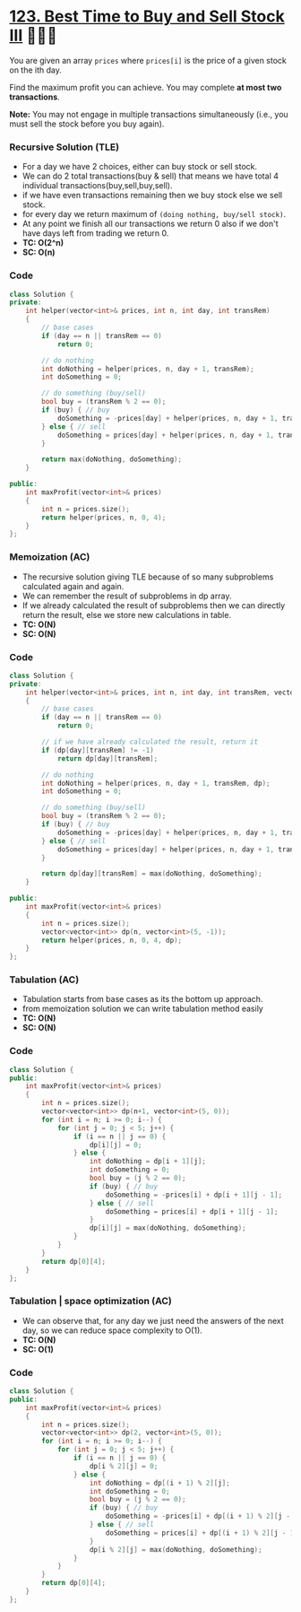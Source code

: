 # [123. Best Time to Buy and Sell Stock III](https://leetcode.com/problems/best-time-to-buy-and-sell-stock-iii/) 🌟🌟🌟

You are given an array `prices` where `prices[i]` is the price of a given stock on the ith day.

Find the maximum profit you can achieve. You may complete **at most two transactions**.

**Note:** You may not engage in multiple transactions simultaneously (i.e., you must sell the stock before you buy again).

### Recursive Solution (TLE)

-   For a day we have 2 choices, either can buy stock or sell stock.
-   We can do 2 total transactions(buy & sell) that means we have total 4 individual transactions(buy,sell,buy,sell).
-   if we have even transactions remaining then we buy stock else we sell stock.
-   for every day we return maximum of `(doing nothing, buy/sell stock)`.
-   At any point we finish all our transactions we return 0 also if we don't have days left from trading we return 0.
-   **TC: O(2^n)**
-   **SC: O(n)**

### Code

```cpp
class Solution {
private:
    int helper(vector<int>& prices, int n, int day, int transRem)
    {
        // base cases
        if (day == n || transRem == 0)
            return 0;

        // do nothing
        int doNothing = helper(prices, n, day + 1, transRem);
        int doSomething = 0;

        // do something (buy/sell)
        bool buy = (transRem % 2 == 0);
        if (buy) { // buy
            doSomething = -prices[day] + helper(prices, n, day + 1, transRem - 1);
        } else { // sell
            doSomething = prices[day] + helper(prices, n, day + 1, transRem - 1);
        }

        return max(doNothing, doSomething);
    }

public:
    int maxProfit(vector<int>& prices)
    {
        int n = prices.size();
        return helper(prices, n, 0, 4);
    }
};
```

### Memoization (AC)

-   The recursive solution giving TLE because of so many subproblems calculated again and again.
-   We can remember the result of subproblems in dp array.
-   If we already calculated the result of subproblems then we can directly return the result, else we store new calculations in table.
-   **TC: O(N)**
-   **SC: O(N)**

### Code

```cpp
class Solution {
private:
    int helper(vector<int>& prices, int n, int day, int transRem, vector<vector<int>>& dp)
    {
        // base cases
        if (day == n || transRem == 0)
            return 0;

        // if we have already calculated the result, return it
        if (dp[day][transRem] != -1)
            return dp[day][transRem];

        // do nothing
        int doNothing = helper(prices, n, day + 1, transRem, dp);
        int doSomething = 0;

        // do something (buy/sell)
        bool buy = (transRem % 2 == 0);
        if (buy) { // buy
            doSomething = -prices[day] + helper(prices, n, day + 1, transRem - 1, dp);
        } else { // sell
            doSomething = prices[day] + helper(prices, n, day + 1, transRem - 1, dp);
        }

        return dp[day][transRem] = max(doNothing, doSomething);
    }

public:
    int maxProfit(vector<int>& prices)
    {
        int n = prices.size();
        vector<vector<int>> dp(n, vector<int>(5, -1));
        return helper(prices, n, 0, 4, dp);
    }
};
```

### Tabulation (AC)

-   Tabulation starts from base cases as its the bottom up approach.
-   from memoization solution we can write tabulation method easily
-   **TC: O(N)**
-   **SC: O(N)**

### Code

```cpp
class Solution {
public:
    int maxProfit(vector<int>& prices)
    {
        int n = prices.size();
        vector<vector<int>> dp(n+1, vector<int>(5, 0));
        for (int i = n; i >= 0; i--) {
            for (int j = 0; j < 5; j++) {
                if (i == n || j == 0) {
                    dp[i][j] = 0;
                } else {
                    int doNothing = dp[i + 1][j];
                    int doSomething = 0;
                    bool buy = (j % 2 == 0);
                    if (buy) { // buy
                        doSomething = -prices[i] + dp[i + 1][j - 1];
                    } else { // sell
                        doSomething = prices[i] + dp[i + 1][j - 1];
                    }
                    dp[i][j] = max(doNothing, doSomething);
                }
            }
        }
        return dp[0][4];
    }
};
```

### Tabulation | space optimization (AC)

-   We can observe that, for any day we just need the answers of the next day, so we can reduce space complexity to O(1).
-   **TC: O(N)**
-   **SC: O(1)**

### Code

```cpp
class Solution {
public:
    int maxProfit(vector<int>& prices)
    {
        int n = prices.size();
        vector<vector<int>> dp(2, vector<int>(5, 0));
        for (int i = n; i >= 0; i--) {
            for (int j = 0; j < 5; j++) {
                if (i == n || j == 0) {
                    dp[i % 2][j] = 0;
                } else {
                    int doNothing = dp[(i + 1) % 2][j];
                    int doSomething = 0;
                    bool buy = (j % 2 == 0);
                    if (buy) { // buy
                        doSomething = -prices[i] + dp[(i + 1) % 2][j - 1];
                    } else { // sell
                        doSomething = prices[i] + dp[(i + 1) % 2][j - 1];
                    }
                    dp[i % 2][j] = max(doNothing, doSomething);
                }
            }
        }
        return dp[0][4];
    }
};
```
